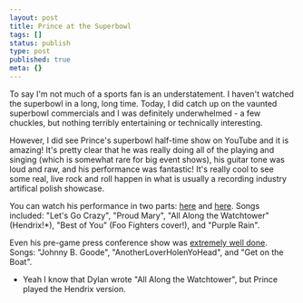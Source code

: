 ```yaml
---
layout: post
title: Prince at the Superbowl
tags: []
status: publish
type: post
published: true
meta: {}
---
```

To say I'm not much of a sports fan is an understatement.  I haven't watched the superbowl in a long, long time.  Today, I did catch up on the vaunted superbowl commercials and I was definitely underwhelmed - a few chuckles, but nothing terribly entertaining or technically interesting.  

However, I did see Prince's superbowl half-time show on YouTube and it is amazing!  It's pretty clear that he was really doing all of the playing and singing (which is somewhat rare for big event shows), his guitar tone was loud and raw, and his performance was fantastic!  It's really cool to see some real, live rock and roll happen in what is usually a recording industry artifical polish showcase.

You can watch his performance in two parts: <a href="http://youtube.com/watch?v=j-gLWj-_TBs">here</a> and <a href="http://www.youtube.com/watch?v=g9k83AC7d0A">here</a>.  Songs included: "Let's Go Crazy", "Proud Mary", "All Along the Watchtower" (Hendrix!*), "Best of You" (Foo Fighters cover!), and "Purple Rain".

Even his pre-game press conference show was <a href="http://youtube.com/watch?v=Dj7X5CwP0yo">extremely well done</a>.  Songs:  "Johnny B. Goode", "AnotherLoverHolenYoHead", and "Get on the Boat".

* Yeah I know that Dylan wrote "All Along the Watchtower", but Prince played the Hendrix version.
